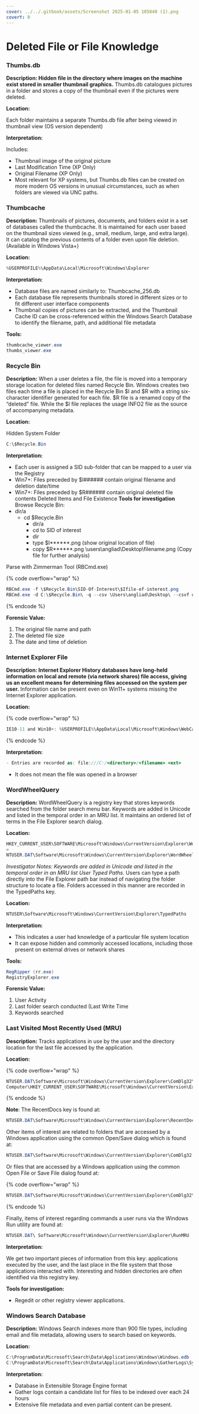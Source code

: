 ```yaml
---
cover: ../../.gitbook/assets/Screenshot 2025-01-05 105840 (1).png
coverY: 0
---
```


# Deleted File or File Knowledge

### Thumbs.db

**Description: Hidden file in the directory where images on the machine exist stored in smaller thumbnail graphics.** Thumbs.db catalogues pictures in a folder and stores a copy of the thumbnail even if the pictures were deleted.

**Location:**

Each folder maintains a separate Thumbs.db file after being viewed in thumbnail view (OS version dependent)

**Interpretation:**

Includes:

* Thumbnail image of the original picture
* Last Modification Time (XP Only)
* Original Filename (XP Only)
* Most relevant for XP systems, but Thumbs.db files can be created on more modern OS versions in unusual circumstances, such as when folders are viewed via UNC paths.

### Thumbcache

**Description:** Thumbnails of pictures, documents, and folders exist in a set of databases called the thumbcache. It is maintained for each user based on the thumbnail sizes viewed (e.g., small, medium, large, and extra large). It can catalog the previous contents of a folder even upon file deletion. (Available in Windows Vista+)&#x20;

**Location:**

```cs
%USERPROFILE%\AppData\Local\Microsoft\Windows\Explorer
```

**Interpretation:**

* Database files are named similarly to: Thumbcache\_256.db
* Each database file represents thumbnails stored in different sizes or to fit different user interface components
* Thumbnail copies of pictures can be extracted, and the Thumbnail Cache ID can be cross-referenced within the Windows Search Database to identify the filename, path, and additional file metadata&#x20;

**Tools:**

```cs
thumbcache_viewer.exe
thumbs_viewer.exe
```

### Recycle Bin

**Description:** When a user deletes a file, the file is moved into a temporary storage location for deleted files named Recycle Bin. Windows creates two files each time a file is placed in the Recycle Bin $I and $R with a string six-character identifier generated for each file. $R file is a renamed copy of the “deleted” file. While the $I file replaces the usage INFO2 file as the source of accompanying metadata.&#x20;

**Location:**

Hidden System Folder

```cs
C:\$Recycle.Bin
```

**Interpretation:**

* Each user is assigned a SID sub-folder that can be mapped to a user via the Registry
* Win7+: Files preceded by $I###### contain original filename and deletion date/time
* Win7+: Files preceded by $R###### contain original deleted file contents Deleted Items and File Existence **Tools for investigation** Browse Recycle Bin:
* dir/a
  * cd $Recycle.Bin
    * dir/a
    * cd to SID of interest
    * dir
    * type $I\*\*\*\*\*\*.png (show original location of file)
    * copy $R\*\*\*\*\*\*.png \users\angliad\Desktop\filename.png (Copy file for further analysis)

Parse with Zimmerman Tool (RBCmd.exe)

{% code overflow="wrap" %}
```cs
RBCmd.exe -f \$Recycle.Bin\SID-Of-Interest\$Ifile-of-interest.png
RBCmd.exe -d C:\$Recycle.Bin\ -q --csv \Users\angliad\Desktop\ --csvf username-recycle-bin.csv
```
{% endcode %}

**Forensic Value:**

1. The original file name and path
2. The deleted file size
3. The date and time of deletion

### Internet Explorer File

**Description: Internet Explorer History databases have long-held information on local and remote (via network shares) file access, giving us an excellent means for determining files accessed on the system per user.** Information can be present even on Win11+ systems missing the Internet Explorer application.&#x20;

**Location:**

{% code overflow="wrap" %}
```cs
IE10-11 and Win10+: %USERPROFILE%\AppData\Local\Microsoft\Windows\WebCache\WebCacheV*.dat
```
{% endcode %}

**Interpretation:**

```cs
- Entries are recorded as: file:///C:/<directory>/<filename>.<ext>
```

* It does not mean the file was opened in a browser

### WordWheelQuery

**Description:** WordWheelQuery is a registry key that stores keywords searched from the folder search menu bar. Keywords are added in Unicode and listed in the temporal order in an MRU list. It maintains an ordered list of terms in the File Explorer search dialog.&#x20;

**Location:**

```cs
HKEY_CURRENT_USER\SOFTWARE\Microsoft\Windows\CurrentVersion\Explorer\WordWheelQuery
=
NTUSER.DAT\Software\Microsoft\Windows\CurrentVersion\Explorer\WordWheelQuery
```

_Investigator Notes: Keywords are added in Unicode and listed in the temporal order in an MRU list User Typed Paths._ Users can type a path directly into the File Explorer path bar instead of navigating the folder structure to locate a file. Folders accessed in this manner are recorded in the TypedPaths key.&#x20;

**Location:**

```cs
NTUSER\Software\Microsoft\Windows\CurrentVersion\Explorer\TypedPaths
```

**Interpretation:**

* This indicates a user had knowledge of a particular file system location
* It can expose hidden and commonly accessed locations, including those present on external drives or network shares&#x20;

**Tools:**

```cs
RegRipper (rr.exe) 
RegistryExplorer.exe
```

**Forensic Value:**

1. User Activity
2. Last folder search conducted (Last Write Time
3. Keywords searched

### Last Visited Most Recently Used (MRU)

**Description:** Tracks applications in use by the user and the directory location for the last file accessed by the application.&#x20;

**Location:**

{% code overflow="wrap" %}
```cs
NTUSER.DAT\Software\Microsoft\Windows\CurrentVersion\Explorer\ComDlg32\LastVisitedPidlMRU
Computer\HKEY_CURRENT_USER\SOFTWARE\Microsoft\Windows\CurrentVersion\Explorer\RecentDocs\
```
{% endcode %}

**Note**: The RecentDocs key is found at:

```cs
NTUSER.DAT\Software\Microsoft\Windows\CurrentVersion\Explorer\RecentDocs
```

Other items of interest are related to folders that are accessed by a Windows application using the common Open/Save dialog which is found at:

```cs
NTUSER.DAT\Software\Microsoft\Windows\CurrentVersion\Explorer\ComDlg32
```

Or files that are accessed by a Windows application using the common Open File or Save File dialog found at:

{% code overflow="wrap" %}
```cs
NTUSER.DAT\Software\Microsoft\Windows\CurrentVersion\Explorer\ComDlg32\OpenSavePidlMRU
```
{% endcode %}

Finally, items of interest regarding commands a user runs via the Windows Run utility are found at:

```cs
NTUSER.DAT\ Software\Microsoft\Windows\CurrentVersion\Explorer\RunMRU
```

**Interpretation:**

&#x20;We get two important pieces of information from this key: applications executed by the user, and the last place in the file system that those applications interacted with. Interesting and hidden directories are often identified via this registry key.&#x20;

**Tools for investigation:**

* Regedit or other registry viewer applications.

### Windows Search Database

**Description:** Windows Search indexes more than 900 file types, including email and file metadata, allowing users to search based on keywords.&#x20;

**Location:**

```cs
C:\ProgramData\Microsoft\Search\Data\Applications\Windows\Windows.edb
C:\ProgramData\Microsoft\Search\Data\Applications\Windows\GatherLogs\SystemIndex
```

**Interpretation:**

* Database in Extensible Storage Engine format
* Gather logs contain a candidate list for files to be indexed over each 24 hours
* Extensive file metadata and even partial content can be present.

